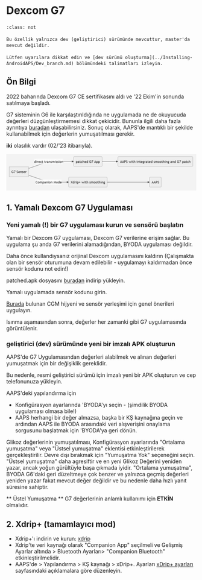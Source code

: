 # Dexcom G7

```{admonition} Only available in dev branch
:class: not

Bu özellik yalnızca dev (geliştirici) sürümünde mevcuttur, master'da mevcut değildir.

Lütfen uyarılara dikkat edin ve [dev sürümü oluşturma](../Installing-AndroidAPS/Dev_branch.md) bölümündeki talimatları izleyin.

```

## Ön Bilgi

2022 baharında Dexcom G7 CE sertifikasını aldı ve '22 Ekim'in sonunda satılmaya başladı.

G7 sisteminin G6 ile karşılaştırıldığında ne uygulamada ne de okuyucuda değerleri düzgünleştirmemesi dikkat çekicidir. Bununla ilgili daha fazla ayrıntıya [buradan](https://www.dexcom.com/en-us/faqs/why-does-past-cgm-data-look-different-from-past-data-on-receiver-and-follow-app) ulaşabilirsiniz. Sonuç olarak, AAPS'de mantıklı bir şekilde kullanabilmek için değerlerin yumuşatılması gerekir.

**iki** olasılık vardır (02/'23 itibarıyla).

![DexcomG7.md](../images/DexcomG7.png)

## 1.  Yamalı Dexcom G7 Uygulaması

### Yeni yamalı (!) bir G7 uygulaması kurun ve sensörü başlatın

Yamalı bir Dexcom G7 uygulaması, Dexcom G7 verilerine erişim sağlar. Bu uygulama şu anda G7 verilerini alamadığından, BYODA uygulaması değildir.

Daha önce kullandıysanız orijinal Dexcom uygulamasını kaldırın (Çalışmakta olan bir sensör oturumuna devam edilebilir - uygulamayı kaldırmadan önce sensör kodunu not edin!)

patched.apk dosyasını [buradan](https://github.com/authorgambel/g7/releases) indirip yükleyin.

Yamalı uygulamada sensör kodunu girin.

[Burada](../Hardware/GeneralCGMRecommendation.md) bulunan CGM hijyeni ve sensör yerleşimi için genel önerileri uygulayın.

Isınma aşamasından sonra, değerler her zamanki gibi G7 uygulamasında görüntülenir.

### geliştirici (dev) sürümünde yeni bir imzalı APK oluşturun

AAPS'de G7 Uygulamasından değerleri alabilmek ve alınan değerleri yumuşatmak için bir değişiklik gereklidir.

Bu nedenle, resmi geliştirici sürümü için imzalı yeni bir APK oluşturun ve cep telefonunuza yükleyin.

AAPS'deki yapılandırma için
- Konfigürasyon ayarlarında 'BYODA'yı seçin - (şimdilik BYODA uygulaması olmasa bile!)
- AAPS herhangi bir değer almazsa, başka bir KŞ kaynağına geçin ve ardından AAPS ile BYODA arasındaki veri alışverişini onaylama sorgusunu başlatmak için 'BYODA'ya geri dönün.

Glikoz değerlerinin yumuşatılması, Konfigürasyon ayarlarında "Ortalama yumuşatma" veya "Üstsel yumuşatma" eklentisi etkinleştirilerek gerçekleştirilir. Devre dışı bırakmak için "Yumuşatma Yok" seçeneğini seçin. "Üstsel yumuşatma" daha agresiftir ve en yeni Glikoz Değerini yeniden yazar, ancak yoğun gürültüyle başa çıkmada iyidir. "Ortalama yumuşatma", BYODA G6'daki geri düzeltmeye çok benzer ve yalnızca geçmiş değerleri yeniden yazar fakat mevcut değer değildir ve bu nedenle daha hızlı yanıt süresine sahiptir.

** Üstel Yumuşatma ** G7 değerlerinin anlamlı kullanımı için **ETKİN** olmalıdır.

## 2. Xdrip+ (tamamlayıcı mod)

-   Xdrip+'ı indirin ve kurun: [xdrip](https://github.com/NightscoutFoundation/xDrip)
- Xdrip'te veri kaynağı olarak "Companion App" seçilmeli ve Gelişmiş Ayarlar altında > Bluetooth Ayarları> "Companion Bluetooth" etkinleştirilmelidir.
- AAPS'de > Yapılandırma > KŞ kaynağı > xDrip+. Ayarları [xDrip+ ayarları](../Configuration/xdrip.md) sayfasındaki açıklamalara göre düzenleyin. 

